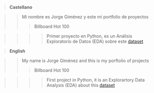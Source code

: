 >**Castellano**

>>Mi nombre es Jorge Giménez y este mi portfolio de proyectos
>>>Billboard Hot 100

>>>>Primer proyecto en Python, es un Análisis Exploratorio de Datos (EDA) sobre este [dataset](https://www.kaggle.com/datasets/thedevastator/billboard-hot-100-audio-features)

>**English**

>>My name is Jorge Giménez and this is my porftolio of projects
>>>Billboard Hot 100

>>>>First project in Python, it is an Explorartory Data Analysis (EDA) about this [dataset](https://www.kaggle.com/datasets/thedevastator/billboard-hot-100-audio-features)
            

